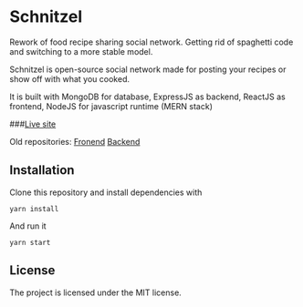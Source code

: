 # Schnitzel	
Rework of food recipe sharing social network. Getting rid of spaghetti code and switching to a more stable model. 

Schnitzel is open-source social network made for posting your recipes or show off with what you cooked.

It is built with MongoDB for database, ExpressJS as backend, ReactJS as frontend, NodeJS for javascript runtime (MERN stack)

###[Live site](https://schnitzel.yurma.wtf/)

Old repositories: [Fronend](https://github.com/Yurma/schnitzel) [Backend](https://github.com/Yurma/schnitzel_backend)

Installation
-------
Clone this repository and install dependencies with

```yarn install```

And run it

```yarn start```

License
-------

The project is licensed under the MIT license.
